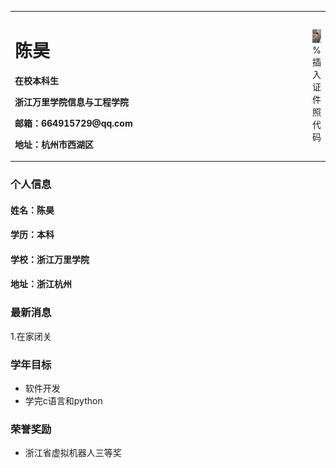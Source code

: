 <table border="0">
  <tr>
    <td width="100%">
      <h1>陈昊</h1>
      <p><b>在校本科生</b></p>
      <p><b>浙江万里学院信息与工程学院</b></p>
      <p><b>邮箱：664915729@qq.com</b></p>
      <p><b>地址：杭州市西湖区</b></p>
    </td>
    <td width="25%">
      <img src="/zhengjianzhao.jpg" width="100%">      % 插入证件照代码
    </td>
  </tr>
</table>



### 个人信息
#### 姓名：陈昊
#### 学历：本科
#### 学校：浙江万里学院
#### 地址：浙江杭州

### 最新消息
1.在家闭关

### 学年目标
- 软件开发
- 学完c语言和python

### 荣誉奖励
- 浙江省虚拟机器人三等奖
